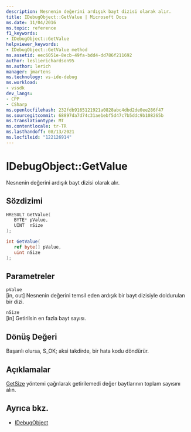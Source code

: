 ```yaml
---
description: Nesnenin değerini ardışık bayt dizisi olarak alır.
title: IDebugObject::GetValue | Microsoft Docs
ms.date: 11/04/2016
ms.topic: reference
f1_keywords:
- IDebugObject::GetValue
helpviewer_keywords:
- IDebugObject::GetValue method
ms.assetid: eec6051e-8ecb-49fa-bdd4-dd786f211692
author: leslierichardson95
ms.author: lerich
manager: jmartens
ms.technology: vs-ide-debug
ms.workload:
- vssdk
dev_langs:
- CPP
- CSharp
ms.openlocfilehash: 232fdb9165121921a0828abc4dbd2de0ee286f47
ms.sourcegitcommit: 68897da7d74c31ae1ebf5d47c7b5ddc9b108265b
ms.translationtype: MT
ms.contentlocale: tr-TR
ms.lasthandoff: 08/13/2021
ms.locfileid: "122126914"
---
```

# <a name="idebugobjectgetvalue"></a>IDebugObject::GetValue
Nesnenin değerini ardışık bayt dizisi olarak alır.

## <a name="syntax"></a>Sözdizimi

```cpp
HRESULT GetValue( 
   BYTE* pValue,
   UINT  nSize
);
```

```csharp
int GetValue(
   ref byte[] pValue,
   uint nSize
);
```

## <a name="parameters"></a>Parametreler
`pValue`\
[in, out] Nesnenin değerini temsil eden ardışık bir bayt dizisiyle doldurulan bir dizi.

`nSize`\
[in] Getirilsin en fazla bayt sayısı.

## <a name="return-value"></a>Dönüş Değeri
 Başarılı olursa, S_OK; aksi takdirde, bir hata kodu döndürür.

## <a name="remarks"></a>Açıklamalar
 [GetSize](../../../extensibility/debugger/reference/idebugobject-getsize.md) yöntemi çağrılarak getirilemedi değer baytlarının toplam sayısını alın.

## <a name="see-also"></a>Ayrıca bkz.
- [IDebugObject](../../../extensibility/debugger/reference/idebugobject.md)
